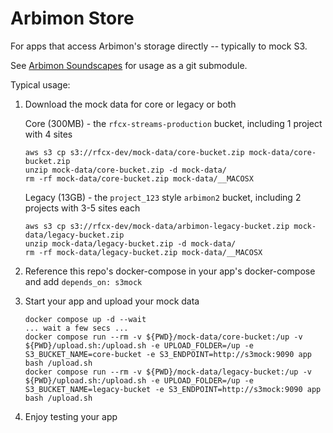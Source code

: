 # Arbimon Store

For apps that access Arbimon's storage directly -- typically to mock S3.

See [Arbimon Soundscapes](https://github.com/rfcx/arbimon-soundscapes) for usage as a git submodule.

Typical usage:

1. Download the mock data for core or legacy or both

   Core (300MB) - the `rfcx-streams-production` bucket, including 1 project with 4 sites
   ```
   aws s3 cp s3://rfcx-dev/mock-data/core-bucket.zip mock-data/core-bucket.zip
   unzip mock-data/core-bucket.zip -d mock-data/
   rm -rf mock-data/core-bucket.zip mock-data/__MACOSX
   ```

   Legacy (13GB) - the `project_123` style `arbimon2` bucket, including 2 projects with 3-5 sites each
   ```
   aws s3 cp s3://rfcx-dev/mock-data/arbimon-legacy-bucket.zip mock-data/legacy-bucket.zip
   unzip mock-data/legacy-bucket.zip -d mock-data/
   rm -rf mock-data/legacy-bucket.zip mock-data/__MACOSX
   ```

2. Reference this repo's docker-compose in your app's docker-compose and add `depends_on: s3mock`

3. Start your app and upload your mock data

    ```
    docker compose up -d --wait
    ... wait a few secs ...
    docker compose run --rm -v ${PWD}/mock-data/core-bucket:/up -v ${PWD}/upload.sh:/upload.sh -e UPLOAD_FOLDER=/up -e S3_BUCKET_NAME=core-bucket -e S3_ENDPOINT=http://s3mock:9090 app bash /upload.sh
    docker compose run --rm -v ${PWD}/mock-data/legacy-bucket:/up -v ${PWD}/upload.sh:/upload.sh -e UPLOAD_FOLDER=/up -e S3_BUCKET_NAME=legacy-bucket -e S3_ENDPOINT=http://s3mock:9090 app bash /upload.sh
    ```

4. Enjoy testing your app
